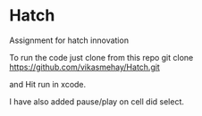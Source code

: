 # Hatch
Assignment for hatch innovation

To run the code just clone from this repo
git clone https://github.com/vikasmehay/Hatch.git

and Hit run in xcode. 

I have also added pause/play on cell did select. 
